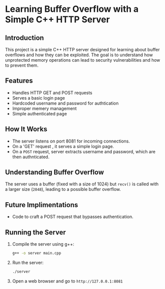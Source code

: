 # Learning Buffer Overflow with a Simple C++ HTTP Server

## Introduction

This project is a simple C++ HTTP server designed for learning about buffer overflows and how they can be exploited. The goal is to understand how unprotected memory operations can lead to security vulnerabilities and how to prevent them.

## Features

- Handles HTTP GET and POST requests
- Serves a basic login page
- Hardcoded username and password for authtication
- Improper memery management 
- Simple authenticated page

## How It Works

- The server listens on port 8081 for incoming connections.
- On a 'GET' request , it serves a simple  login page.
- On a `POST` request, server extracts username and password, which are then authnticated.

## Understanding Buffer Overflow

The server uses a buffer (fixed with a size of 1024)  but `recv()` is called with a larger size (`2048`), leading to a possible  buffer overflow.

## Future Implimentations

- Code to craft a POST request that bypasses authentication.

## Running the Server

1. Compile the server using g++:
   ```sh
   g++ -o server main.cpp
   ```
2. Run the server:
   ```sh
   ./server
   ```
3. Open a web browser and go to `http://127.0.0.1:8081`

##

